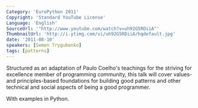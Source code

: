```yaml
---
Category: 'EuroPython 2011'
Copyright: 'Standard YouTube License'
Language: 'English'
SourceUrl: '"http://www.youtube.com/watch?v=uh92G5RDiiA"'
ThumbnailUrl: 'http://i.ytimg.com/vi/uh92G5RDiiA/hqdefault.jpg'
date: '2011-08-10'
speakers: [Semen Trygubenko]
tags: [patterns]
---
```

Structured as an adaptation of Paulo Coelho's teachings for the striving for
excellence member of programming community, this talk will cover values- and
principles-based foundations for building good patterns and other technical
and social aspects of being a good programmer.

With examples in Python.


